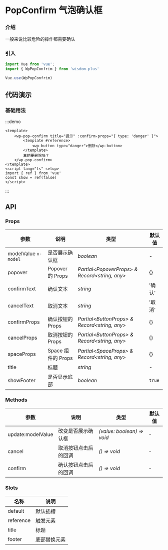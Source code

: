 # PopConfirm 气泡确认框

### 介绍

一般来说比较危险的操作都需要确认

### 引入

```js
import Vue from 'vue';
import { WpPopConfrim } from 'wisdom-plus'

Vue.use(WpPopConfrim)
```

## 代码演示

### 基础用法

:::demo
```vue
<template>
    <wp-pop-confirm title="提示" :confirm-props="{ type: 'danger' }">
        <template #reference>
            <wp-button type="danger">删除</wp-button>
        </template>
        真的要删除吗？
    </wp-pop-confirm>
</template>
<script lang="ts" setup>
import { ref } from 'vue'
const show = ref(false)
</script>
```
:::

## API

### Props

| 参数      | 说明           | 类型                                                                | 默认值 |
| --------- | -------------- | ------------------------------------------------------------------- | ------ |
| modelValue `v-model`      | 是否展示确认框       | _boolean_          | -     |
| popover | Popover 的 Props | _Partial\<PopoverProps\> & Record<string, any\>_ | {} |
| confirmText | 确认文本 | _string_ | '确认' |
| cancelText | 取消文本 | _string_ | '取消' |
| confirmProps | 确认按钮的 Props | _Partial\<ButtonProps\> & Record<string, any\>_ | {} |
| cancelProps | 取消按钮的 Props | _Partial\<ButtonProps\> & Record<string, any\>_ | {} |
| spaceProps | Space 组件的 Props | _Partial\<SpaceProps\> & Record<string, any\>_ | {} |
| title | 标题 | _string_ | - |
| showFooter | 是否显示底部 | _boolean_ | `true` |

### Methods

| 参数      | 说明           | 类型                                                                | 默认值 |
| --------- | -------------- | ------------------------------------------------------------------- | ------ |
| update:modelValue      | 改变是否展示确认框       | _(value: boolean) => void_          | -     |
| cancel      | 取消按钮点击后的回调       | _() => void_          | -     |
| confirm      | 确认按钮点击后的回调       | _() => void_          | -     |

### Slots

| 名称    | 说明     |
| ------- | -------- |
| default | 默认插槽 |
| reference | 触发元素 |
| title | 标题 |
| footer | 底部替换元素 |